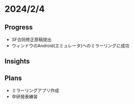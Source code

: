 # 2024/2/4

## Progress

- SF合同修正原稿提出
- ウィンドウのAndroid(エミュレータ)へのミラーリングに成功

## Insights

## Plans

- ミラーリングアプリ作成
- 卒研発表練習

